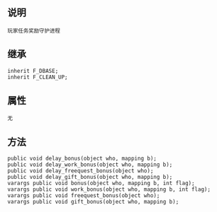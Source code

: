 ## 说明

    玩家任务奖励守护进程

## 继承

    inherit F_DBASE;
    inherit F_CLEAN_UP;

## 属性

    无

## 方法

    public void delay_bonus(object who, mapping b);
    public void delay_work_bonus(object who, mapping b);
    public void delay_freequest_bonus(object who);
    public void delay_gift_bonus(object who, mapping b);
    varargs public void bonus(object who, mapping b, int flag);
    varargs public void work_bonus(object who, mapping b, int flag);
    varargs public void freequest_bonus(object who);
    varargs public void gift_bonus(object who, mapping b);
